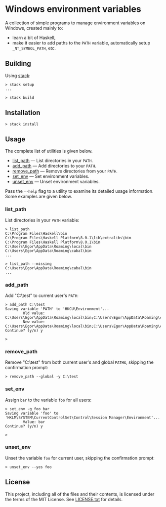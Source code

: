Windows environment variables
=============================

A collection of simple programs to manage environment variables on Windows,
created mainly to:

* learn a bit of Haskell,
* make it easier to add paths to the `PATH` variable, automatically setup
`_NT_SYMBOL_PATH`, etc.

Building
--------

Using [stack]:

```
> stack setup
...

> stack build
```

[stack]: http://docs.haskellstack.org/en/stable/README/

Installation
------------

```
> stack install
```

Usage
-----

The complete list of utilities is given below.

* [list_path] &mdash; List directories in your `PATH`.
* [add_path] &mdash; Add directories to your `PATH`.
* [remove_path] &mdash; Remove directories from your `PATH`.
* [set_env] &mdash; Set environment variables.
* [unset_env] &mdash; Unset environment variables.

Pass the `--help` flag to a utility to examine its detailed usage information.
Some examples are given below.

[list_path]: #list_path
[add_path]: #add_path
[remove_path]: #remove_path
[set_env]: #set_env
[unset_env]: #unset_env

### list_path

List directories in your `PATH` variable:

```
> list_path
C:\Program Files\Haskell\bin
C:\Program Files\Haskell Platform\8.0.1\lib\extralibs\bin
C:\Program Files\Haskell Platform\8.0.1\bin
C:\Users\Egor\AppData\Roaming\local\bin
C:\Users\Egor\AppData\Roaming\cabal\bin
...
```

```
> list_path --missing
C:\Users\Egor\AppData\Roaming\cabal\bin
...
```

### add_path

Add "C:\test" to current user's `PATH`:

```
> add_path C:\test
Saving variable 'PATH' to 'HKCU\Environment'...
        Old value: C:\Users\Egor\AppData\Roaming\local\bin;C:\Users\Egor\AppData\Roaming\cabal\bin
        New value: C:\Users\Egor\AppData\Roaming\local\bin;C:\Users\Egor\AppData\Roaming\cabal\bin;C:\test
Continue? (y/n) y

>
```

### remove_path

Remove "C:\test" from both current user's and global `PATH`s, skipping the
confirmation prompt:

```
> remove_path --global -y C:\test
```

### set_env

Assign `bar` to the variable `foo` for all users:

```
> set_env -g foo bar
Saving variable 'foo' to 'HKLM\SYSTEM\CurrentControlSet\Control\Session Manager\Environment'...
        Value: bar
Continue? (y/n) y

>
```

### unset_env

Unset the variable `foo` for current user, skipping the confirmation prompt:

```
> unset_env --yes foo
```

License
-------

This project, including all of the files and their contents, is licensed under
the terms of the MIT License.
See [LICENSE.txt] for details.

[LICENSE.txt]: LICENSE.txt
